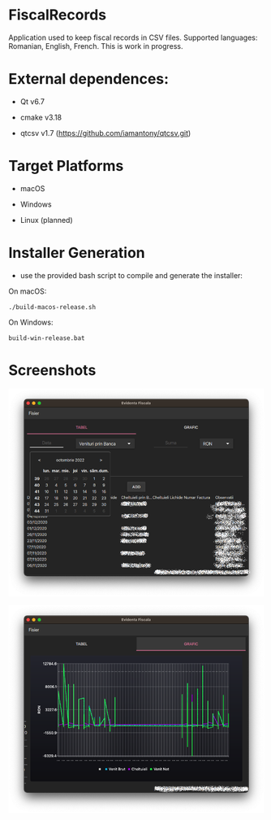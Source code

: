 # FiscalRecords

Application used to keep fiscal records in CSV files.
Supported languages: Romanian, English, French.
This is work in progress.

# External dependences:

- Qt v6.7

- cmake v3.18

- qtcsv v1.7 (https://github.com/iamantony/qtcsv.git)

# Target Platforms

- macOS

- Windows

- Linux (planned)

# Installer Generation

- use the provided bash script to compile and generate the installer:

On macOS:

    ./build-macos-release.sh

On Windows:

    build-win-release.bat

# Screenshots

![table](screenshots/table.png?raw=true "Records Table")

![graph](screenshots/graph.png?raw=true "Records Graph")
